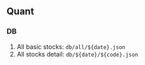 ## Quant

### DB

1. All basic stocks: `db/all/${date}.json`
2. All stocks detail: `db/${date}/${code}.json`
